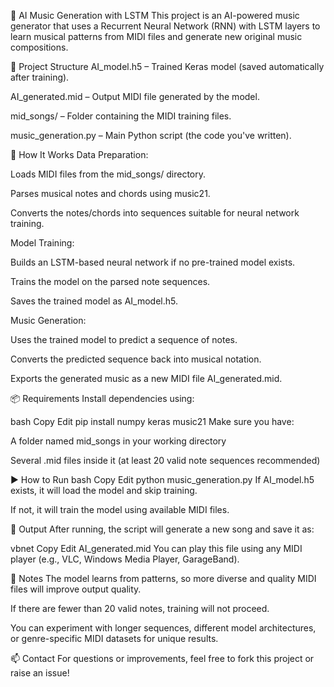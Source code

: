 🎼 AI Music Generation with LSTM
This project is an AI-powered music generator that uses a Recurrent Neural Network (RNN) with LSTM layers to learn musical patterns from MIDI files and generate new original music compositions.

📁 Project Structure
AI_model.h5 – Trained Keras model (saved automatically after training).

AI_generated.mid – Output MIDI file generated by the model.

mid_songs/ – Folder containing the MIDI training files.

music_generation.py – Main Python script (the code you've written).

🧠 How It Works
Data Preparation:

Loads MIDI files from the mid_songs/ directory.

Parses musical notes and chords using music21.

Converts the notes/chords into sequences suitable for neural network training.

Model Training:

Builds an LSTM-based neural network if no pre-trained model exists.

Trains the model on the parsed note sequences.

Saves the trained model as AI_model.h5.

Music Generation:

Uses the trained model to predict a sequence of notes.

Converts the predicted sequence back into musical notation.

Exports the generated music as a new MIDI file AI_generated.mid.

📦 Requirements
Install dependencies using:

bash
Copy
Edit
pip install numpy keras music21
Make sure you have:

A folder named mid_songs in your working directory

Several .mid files inside it (at least 20 valid note sequences recommended)

▶️ How to Run
bash
Copy
Edit
python music_generation.py
If AI_model.h5 exists, it will load the model and skip training.

If not, it will train the model using available MIDI files.

🎵 Output
After running, the script will generate a new song and save it as:

vbnet
Copy
Edit
AI_generated.mid
You can play this file using any MIDI player (e.g., VLC, Windows Media Player, GarageBand).

📌 Notes
The model learns from patterns, so more diverse and quality MIDI files will improve output quality.

If there are fewer than 20 valid notes, training will not proceed.

You can experiment with longer sequences, different model architectures, or genre-specific MIDI datasets for unique results.

📫 Contact
For questions or improvements, feel free to fork this project or raise an issue!
